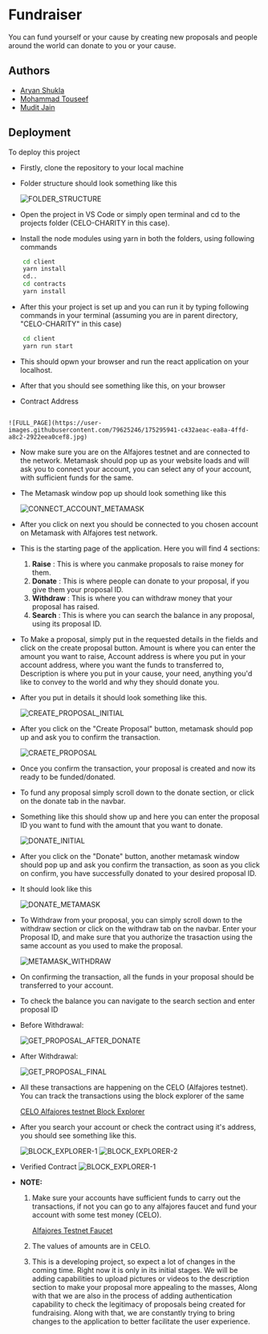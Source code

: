 
# Fundraiser

You can fund yourself or your cause by creating new proposals and
people around the world can donate to you or your cause.



## Authors

- [Aryan Shukla](https://www.github.com/aryannewyork)
- [Mohammad Touseef](https://www.github.com/touseef-md)
- [Mudit Jain](https://www.github.com/sigma2345)


## Deployment

To deploy this project
- Firstly, clone the repository to your local machine
- Folder structure should look something like this

    ![FOLDER_STRUCTURE](https://user-images.githubusercontent.com/79625246/175294697-f01a39df-2d7a-41a2-b0df-a4a1ca9c7184.jpg)

- Open the project in VS Code or simply open terminal and cd to the projects folder (CELO-CHARITY in this case).
- Install the node modules using yarn in both the folders, using following commands

```bash
    cd client
    yarn install
    cd..
    cd contracts
    yarn install
```

- After this your project is set up and you can run it by typing following commands in your terminal
    (assuming you are in parent directory, "CELO-CHARITY" in this case)
```bash
    cd client
    yarn run start
```
- This should opwn your browser and run the react application on your localhost.
- After that you should see something like this, on your browser

- Contract Address
``` 0x8132DB79Aed16929816789E396c48e7e299dd5e0
```


    ![FULL_PAGE](https://user-images.githubusercontent.com/79625246/175295941-c432aeac-ea8a-4ffd-a8c2-2922eea0cef8.jpg)

- Now make sure you are on the Alfajores testnet and are connected to the network. Metamask should pop up as your website loads and will ask you to connect your account, you can select any of your account, with sufficient funds for the same. 
 - The Metamask window pop up should look something like this
 
    ![CONNECT_ACCOUNT_METAMASK](https://user-images.githubusercontent.com/79625246/175305923-396c2a51-ecf2-4a48-a8a4-0ca71be4ac23.jpg)

- After you click on next you should be connected to you chosen account on Metamask with Alfajores test network.

- This is the starting page of the application. Here you will find 4 sections:
    
    1) __Raise__ : This is where you canmake proposals to raise money for them.
    1) __Donate__ : This is where people can donate to your proposal, if you give them your proposal ID.
    3) __Withdraw__ : This is where you can withdraw money that your proposal has raised.
    4) __Search__ : This is where you can search the balance in any proposal, using its proposal ID.

- To Make a proposal, simply put in the requested details in the fields and click on the create proposal button. Amount is where you can enter the amount you want to raise, Account address is where you put in your account address, where you want the funds to transferred to, Description is where you put in your cause, your need, anything you'd like to convey to the world and why they should donate you.
- After you put in details it should look something like this.

    ![CREATE_PROPOSAL_INITIAL](https://user-images.githubusercontent.com/79625246/175364454-cd0c7e0c-bc56-4ddb-b1a5-2cfef79c2350.jpg)

- After you click on the "Create Proposal" button, metamask should pop up and ask you to confirm the transaction.

    ![CRAETE_PROPOSAL](https://user-images.githubusercontent.com/79625246/175298043-3e5c13c5-7714-4581-b5d3-2b382bed7c63.jpg)

- Once you confirm the transaction, your proposal is created and now its ready to be funded/donated.

- To fund any proposal simply scroll down to the donate section, or click on the donate tab in the navbar. 
- Something like this should show up and here you can enter the proposal ID you want to fund with the amount that you want to donate.

    ![DONATE_INITIAL](https://user-images.githubusercontent.com/79625246/175364468-0dc23156-52e0-4127-995f-abd1e1021e71.jpg)

- After you click on the "Donate" button, another metamask window should pop up and ask you confirm the transaction, as soon as you click on confirm, you have successfully donated to your desired proposal ID.
- It should look like this

    ![DONATE_METAMASK](https://user-images.githubusercontent.com/79625246/175299300-474b1be2-c051-4931-89d7-d275ec97815e.jpg)

- To Withdraw from your proposal, you can simply scroll down to the withdraw section or click on the withdraw tab on the navbar. Enter your Proposal ID, and make sure that you authorize the trasaction using the same account as you used to make the proposal.

    ![METAMASK_WITHDRAW](https://user-images.githubusercontent.com/79625246/175299813-3c2b4391-00ec-4487-989a-93e9579b3deb.jpg)

- On confirming the transaction, all the funds in your proposal should be transferred to your account.

- To check the balance you can navigate to the search section and enter proposal ID

- Before Withdrawal:

    ![GET_PROPOSAL_AFTER_DONATE](https://user-images.githubusercontent.com/79625246/175300168-b78076e3-9ced-4d21-9d24-e14351c7deb2.jpg)

- After Withdrawal:

    ![GET_PROPOSAL_FINAL](https://user-images.githubusercontent.com/79625246/175300221-79c0a27b-e682-4645-98ae-c35ca41629ad.jpg)

- All these transactions are happening on the CELO (Alfajores testnet). You can track the transactions using the block explorer of the same

    [CELO Alfajores testnet Block Explorer](https://alfajores-blockscout.celo-testnet.org)

- After you search your account or check the contract using it's address, you should see something like this.

    ![BLOCK_EXPLORER-1](https://user-images.githubusercontent.com/79625246/175301098-f056a17c-7ae0-4a3b-9009-2d2cf242ba91.jpg)
    ![BLOCK_EXPLORER-2](https://user-images.githubusercontent.com/79625246/175301105-1b8e4880-f3b1-45bc-8c6b-5313e79a6a60.jpg)
    
 - Verified Contract
    ![BLOCK_EXPLORER-1](https://user-images.githubusercontent.com/79625246/175659814-0dad63fa-a3c4-4c10-ba6b-1e5befbcef8d.jpg)



- __NOTE:__ 
    
    1) Make sure your accounts have sufficient funds to carry out the transactions, if not you can go to any alfajores faucet and fund your account with some test money (CELO).

        [Alfajores Testnet Faucet](https://celo.org/developers/faucet)

    2) The values of amounts are in CELO.
    3) This is a developing project, so expect a lot of changes in the coming time. Right now it is only in its initial stages. We will be adding capabilities to upload pictures or videos to the description section to make your proposal more appealing to the masses, Along with that we are also in the process of adding authentication capability to check the legitimacy of proposals being created for fundraising. Along with that, we are constantly trying to bring changes to the application to better facilitate the user experience.
